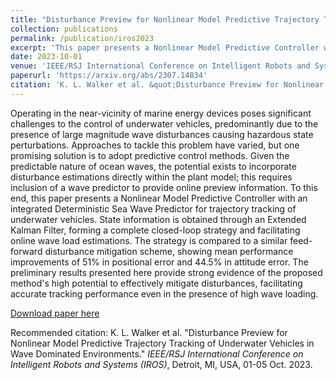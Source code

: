 ```yaml
---
title: "Disturbance Preview for Nonlinear Model Predictive Trajectory Tracking of Underwater Vehicles in Wave Dominated Environments"
collection: publications
permalink: /publication/iros2023
excerpt: 'This paper presents a Nonlinear Model Predictive Controller with an integrated Deterministic Sea Wave Predictor for trajectory tracking of underwater vehicles. The strategy is compared to a similar feed-forward disturbance mitigation scheme, showing mean performance improvements of 51\\% in positional error and 44.5\\% in attitude error.'
date: 2023-10-01
venue: 'IEEE/RSJ International Conference on Intelligent Robots and Systems'
paperurl: 'https://arxiv.org/abs/2307.14834'
citation: 'K. L. Walker et al. &quot;Disturbance Preview for Nonlinear Model Predictive Trajectory Tracking of Underwater Vehicles in Wave Dominated Environments.&quot; <i>IEEE/RSJ International Conference on Intelligent Robots and Systems (IROS)</i>, Detroit, MI, USA, 01-05 Oct. 2023.'
---
```

Operating in the near-vicinity of marine energy devices poses significant challenges to the control of underwater vehicles, predominantly due to the presence of large magnitude wave disturbances causing hazardous state perturbations. Approaches to tackle this problem have varied, but one promising solution is to adopt predictive control methods. Given the predictable nature of ocean waves, the potential exists to incorporate disturbance estimations directly within the plant model; this requires inclusion of a wave predictor to provide online preview information. To this end, this paper presents a Nonlinear Model Predictive Controller with an integrated Deterministic Sea Wave Predictor for trajectory tracking of underwater vehicles. State information is obtained through an Extended Kalman Filter, forming a complete closed-loop strategy and facilitating online wave load estimations. The strategy is compared to a similar feed-forward disturbance mitigation scheme, showing mean performance improvements of 51\% in positional error and 44.5\% in attitude error. The preliminary results presented here provide strong evidence of the proposed method's high potential to effectively mitigate disturbances, facilitating accurate tracking performance even in the presence of high wave loading.

[Download paper here](https://arxiv.org/abs/2307.14834)

Recommended citation: K. L. Walker et al. &quot;Disturbance Preview for Nonlinear Model Predictive Trajectory Tracking of Underwater Vehicles in Wave Dominated Environments.&quot; <i>IEEE/RSJ International Conference on Intelligent Robots and Systems (IROS)</i>, Detroit, MI, USA, 01-05 Oct. 2023.
